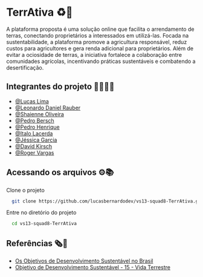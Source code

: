 
# TerrAtiva ♻️🌱

A plataforma proposta é uma solução online que facilita o arrendamento de terras, conectando proprietários a interessados em utilizá-las. Focada na sustentabilidade, a plataforma promove a agricultura responsável, reduz custos para agricultores e gera renda adicional para proprietários. Além de evitar a ociosidade de terras, a iniciativa fortalece a colaboração entre comunidades agrícolas, incentivando práticas sustentáveis e combatendo a desertificação.



## Integrantes do projeto 👨‍💻👩‍💻

- [@Lucas Lima](https://www.github.com/lucasbernardodev)
- [@Leonardo Daniel Rauber](https://www.github.com/Leonardo-Rauber)
- [@Shaienne Oliveira](https://www.github.com/Shaienne23)
- [@Pedro Bersch](https://www.github.com/PedroBersch)
- [@Pedro Henrique](https://www.github.com/pedrohpdo)
- [@Italo Lacerda](https://www.github.com/ItaloLacerda)
- [@Jéssica Garcia](https://www.github.com/Jessica-Garcia)
- [@David Kirsch](https://www.github.com/DavidKirsch-DBC)
- [@Roger Vargas](https://www.github.com/rogervargass)


## Acessando os arquivos ⚙️📚

Clone o projeto

```bash
  git clone https://github.com/lucasbernardodev/vs13-squad8-TerrAtiva.git
```

Entre no diretório do projeto

```bash
  cd vs13-squad8-TerrAtiva
```


## Referências 🗞️📰

 - [Os Objetivos de Desenvolvimento Sustentável no Brasil](https://brasil.un.org/pt-br)
 - [Objetivo de Desenvolvimento Sustentável - 15 - Vida Terrestre](https://www.ipea.gov.br/ods/ods15.html)

